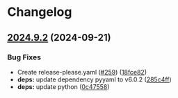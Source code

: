 # Changelog

## [2024.9.2](https://github.com/MattKobayashi/containers/compare/v2024.9.1...v2024.9.2) (2024-09-21)


### Bug Fixes

* Create release-please.yaml ([#259](https://github.com/MattKobayashi/containers/issues/259)) ([18fce82](https://github.com/MattKobayashi/containers/commit/18fce82fd9ac814cce19670ae64766058eced5cb))
* **deps:** update dependency pyyaml to v6.0.2 ([285c4ff](https://github.com/MattKobayashi/containers/commit/285c4ffe71b5a73efadcf54c94ed9287e5543e41))
* **deps:** update python ([0c47558](https://github.com/MattKobayashi/containers/commit/0c47558e43f8ae53a74dccf33ab62d6d76cdbcd1))
